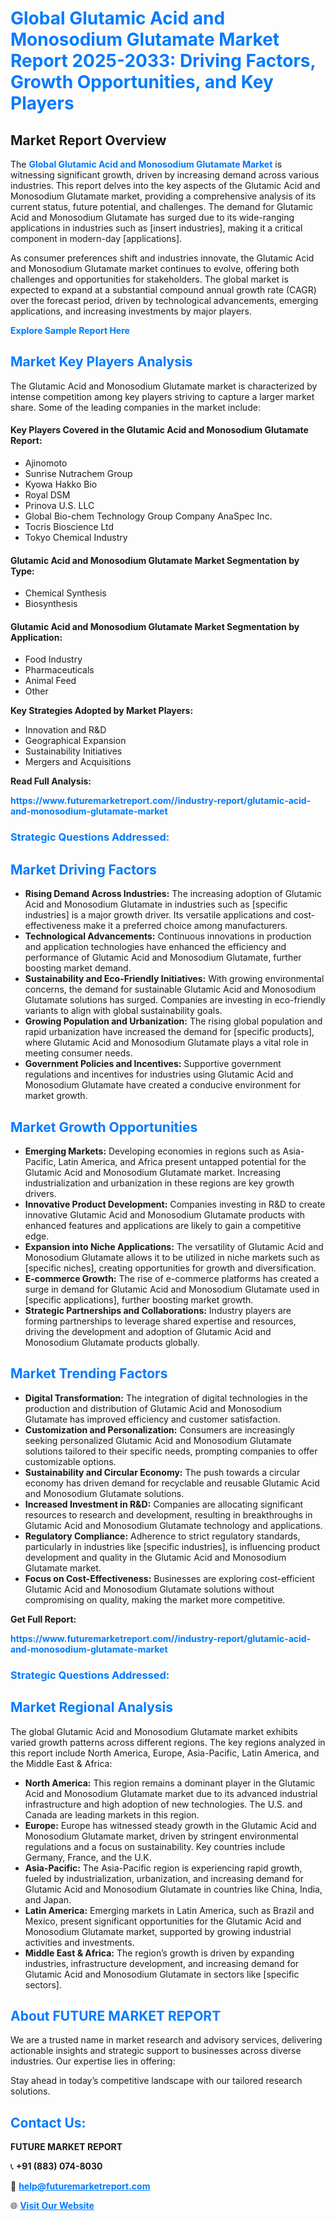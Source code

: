 <h1 style="color: #007BFF;">Global Glutamic Acid and Monosodium Glutamate Market Report 2025-2033: Driving Factors, Growth Opportunities, and Key Players</h1>

<section id="overview">
<h2>Market Report Overview</h2>
<p>The <a href="https://www.futuremarketreport.com//industry-report/glutamic-acid-and-monosodium-glutamate-market" style="color: #007BFF; text-decoration: none;"><strong>Global Glutamic Acid and Monosodium Glutamate Market</strong></a> is witnessing significant growth, driven by increasing demand across various industries. This report delves into the key aspects of the Glutamic Acid and Monosodium Glutamate market, providing a comprehensive analysis of its current status, future potential, and challenges. The demand for Glutamic Acid and Monosodium Glutamate has surged due to its wide-ranging applications in industries such as [insert industries], making it a critical component in modern-day [applications].</p>
<p>As consumer preferences shift and industries innovate, the Glutamic Acid and Monosodium Glutamate market continues to evolve, offering both challenges and opportunities for stakeholders. The global market is expected to expand at a substantial compound annual growth rate (CAGR) over the forecast period, driven by technological advancements, emerging applications, and increasing investments by major players.</p>
</section>

<section id="overview">
<p><a href="https://www.futuremarketreport.com//request-sample/reportId=89036" style="color: #007BFF; text-decoration: none;"><strong>Explore Sample Report Here</strong></a></p>
</section>

<section id="key-players">
<h2 style="color: #007BFF;">Market Key Players Analysis</h2>
<p>The Glutamic Acid and Monosodium Glutamate market is characterized by intense competition among key players striving to capture a larger market share. Some of the leading companies in the market include:</p>
<h4>Key Players Covered in the Glutamic Acid and Monosodium Glutamate Report:</h4>
<ul><li>Ajinomoto</li><li>Sunrise Nutrachem Group</li><li>Kyowa Hakko Bio</li><li>Royal DSM</li><li>Prinova U.S. LLC</li><li>Global Bio-chem Technology Group Company AnaSpec Inc.</li><li>Tocris Bioscience Ltd</li><li>Tokyo Chemical Industry</li></ul>
<h4>Glutamic Acid and Monosodium Glutamate Market Segmentation by Type:</h4>
<ul><li>Chemical Synthesis</li><li>Biosynthesis</li></ul>

<h4>Glutamic Acid and Monosodium Glutamate Market Segmentation by Application:</h4>
<ul><li>Food Industry</li><li>Pharmaceuticals</li><li>Animal Feed</li><li>Other</li></ul>
<p><strong>Key Strategies Adopted by Market Players:</strong></p>
<ul>
<li>Innovation and R&D</li>
<li>Geographical Expansion</li>
<li>Sustainability Initiatives</li>
<li>Mergers and Acquisitions</li>
</ul>
</section>

<section>
<p><strong>Read Full Analysis: </strong></p><a href="https://www.futuremarketreport.com//industry-report/glutamic-acid-and-monosodium-glutamate-market" style="color: #007BFF; text-decoration: none;"><strong>https://www.futuremarketreport.com//industry-report/glutamic-acid-and-monosodium-glutamate-market</strong></a>
<h3 style="color: #007BFF;">Strategic Questions Addressed:</h3>
</section>

<section id="driving-factors">
<h2 style="color: #007BFF;">Market Driving Factors</h2>
<ul>
<li><strong>Rising Demand Across Industries:</strong> The increasing adoption of Glutamic Acid and Monosodium Glutamate in industries such as [specific industries] is a major growth driver. Its versatile applications and cost-effectiveness make it a preferred choice among manufacturers.</li>
<li><strong>Technological Advancements:</strong> Continuous innovations in production and application technologies have enhanced the efficiency and performance of Glutamic Acid and Monosodium Glutamate, further boosting market demand.</li>
<li><strong>Sustainability and Eco-Friendly Initiatives:</strong> With growing environmental concerns, the demand for sustainable Glutamic Acid and Monosodium Glutamate solutions has surged. Companies are investing in eco-friendly variants to align with global sustainability goals.</li>
<li><strong>Growing Population and Urbanization:</strong> The rising global population and rapid urbanization have increased the demand for [specific products], where Glutamic Acid and Monosodium Glutamate plays a vital role in meeting consumer needs.</li>
<li><strong>Government Policies and Incentives:</strong> Supportive government regulations and incentives for industries using Glutamic Acid and Monosodium Glutamate have created a conducive environment for market growth.</li>
</ul>
</section>

<section id="growth-opportunities">
<h2 style="color: #007BFF;">Market Growth Opportunities</h2>
<ul>
<li><strong>Emerging Markets:</strong> Developing economies in regions such as Asia-Pacific, Latin America, and Africa present untapped potential for the Glutamic Acid and Monosodium Glutamate market. Increasing industrialization and urbanization in these regions are key growth drivers.</li>
<li><strong>Innovative Product Development:</strong> Companies investing in R&D to create innovative Glutamic Acid and Monosodium Glutamate products with enhanced features and applications are likely to gain a competitive edge.</li>
<li><strong>Expansion into Niche Applications:</strong> The versatility of Glutamic Acid and Monosodium Glutamate allows it to be utilized in niche markets such as [specific niches], creating opportunities for growth and diversification.</li>
<li><strong>E-commerce Growth:</strong> The rise of e-commerce platforms has created a surge in demand for Glutamic Acid and Monosodium Glutamate used in [specific applications], further boosting market growth.</li>
<li><strong>Strategic Partnerships and Collaborations:</strong> Industry players are forming partnerships to leverage shared expertise and resources, driving the development and adoption of Glutamic Acid and Monosodium Glutamate products globally.</li>
</ul>
</section>

<section id="trending-factors">
<h2 style="color: #007BFF;">Market Trending Factors</h2>
<ul>
<li><strong>Digital Transformation:</strong> The integration of digital technologies in the production and distribution of Glutamic Acid and Monosodium Glutamate has improved efficiency and customer satisfaction.</li>
<li><strong>Customization and Personalization:</strong> Consumers are increasingly seeking personalized Glutamic Acid and Monosodium Glutamate solutions tailored to their specific needs, prompting companies to offer customizable options.</li>
<li><strong>Sustainability and Circular Economy:</strong> The push towards a circular economy has driven demand for recyclable and reusable Glutamic Acid and Monosodium Glutamate solutions.</li>
<li><strong>Increased Investment in R&D:</strong> Companies are allocating significant resources to research and development, resulting in breakthroughs in Glutamic Acid and Monosodium Glutamate technology and applications.</li>
<li><strong>Regulatory Compliance:</strong> Adherence to strict regulatory standards, particularly in industries like [specific industries], is influencing product development and quality in the Glutamic Acid and Monosodium Glutamate market.</li>
<li><strong>Focus on Cost-Effectiveness:</strong> Businesses are exploring cost-efficient Glutamic Acid and Monosodium Glutamate solutions without compromising on quality, making the market more competitive.</li>
</ul>
</section>

<section>
<p><strong>Get Full Report: </strong></p><a href="https://www.futuremarketreport.com//industry-report/glutamic-acid-and-monosodium-glutamate-market" style="color: #007BFF; text-decoration: none;"><strong>https://www.futuremarketreport.com//industry-report/glutamic-acid-and-monosodium-glutamate-market</strong></a>
<h3 style="color: #007BFF;">Strategic Questions Addressed:</h3>
</section>


<section id="regional-analysis">
<h2 style="color: #007BFF;">Market Regional Analysis</h2>
<p>The global Glutamic Acid and Monosodium Glutamate market exhibits varied growth patterns across different regions. The key regions analyzed in this report include North America, Europe, Asia-Pacific, Latin America, and the Middle East & Africa:</p>
<ul>
<li><strong>North America:</strong> This region remains a dominant player in the Glutamic Acid and Monosodium Glutamate market due to its advanced industrial infrastructure and high adoption of new technologies. The U.S. and Canada are leading markets in this region.</li>
<li><strong>Europe:</strong> Europe has witnessed steady growth in the Glutamic Acid and Monosodium Glutamate market, driven by stringent environmental regulations and a focus on sustainability. Key countries include Germany, France, and the U.K.</li>
<li><strong>Asia-Pacific:</strong> The Asia-Pacific region is experiencing rapid growth, fueled by industrialization, urbanization, and increasing demand for Glutamic Acid and Monosodium Glutamate in countries like China, India, and Japan.</li>
<li><strong>Latin America:</strong> Emerging markets in Latin America, such as Brazil and Mexico, present significant opportunities for the Glutamic Acid and Monosodium Glutamate market, supported by growing industrial activities and investments.</li>
<li><strong>Middle East & Africa:</strong> The region’s growth is driven by expanding industries, infrastructure development, and increasing demand for Glutamic Acid and Monosodium Glutamate in sectors like [specific sectors].</li>
</ul>
</section>

<footer>
<h2 style="color: #007BFF;">About FUTURE MARKET REPORT</h2>
<p>We are a trusted name in market research and advisory services, delivering actionable insights and strategic support to businesses across diverse industries. Our expertise lies in offering:</p>

<p>Stay ahead in today’s competitive landscape with our tailored research solutions.</p>

<h2 style="color: #007BFF;">Contact Us:</h2>
<p><strong>FUTURE MARKET REPORT</strong></p>
<p>📞 <strong>+91 (883) 074-8030</strong></p>
<p>📧 <strong><a href="mailto:help@futuremarketreport.com" style="color: #007BFF;">help@futuremarketreport.com</a></strong></p>
<p>🌐 <strong><a href="https://www.futuremarketreport.com/" style="color: #007BFF;">Visit Our Website</a></strong></p>
</footer>